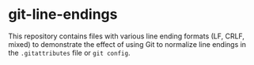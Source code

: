 # git-line-endings

This repository contains files with various line ending formats (LF, CRLF, mixed) to demonstrate the effect of using Git to normalize line endings in the `.gitattributes` file or `git config`.
